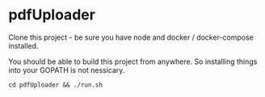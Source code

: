 # pdfUploader

Clone this project - be sure you have node and docker / docker-compose installed.

You should be able to build this project from anywhere. So installing things into your GOPATH is not nessicary.

```
cd pdfUploader && ./run.sh
```
